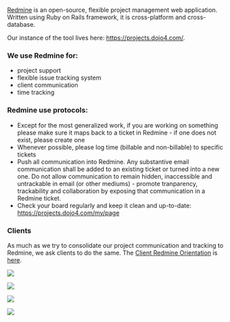 [Redmine](https://redmine.org/) is an open-source, flexible project management web application.
Written using Ruby on Rails framework, it is cross-platform and
cross-database.

Our instance of the tool lives here: <https://projects.dojo4.com/>.

### We use Redmine for:    

  - project support
  - flexible issue tracking system
  - client communication
  - time tracking

### Redmine use protocols:

  - Except for the most generalized work, if you are working on
    something please make sure it maps back to a ticket in Redmine - if
    one does not exist, please create one
  - Whenever possible, please log time (billable and non-billable) to
    specific tickets
  - Push all communication into Redmine. Any substantive email
    communication shall be added to an existing ticket or turned into a
    new one. Do not allow communication to remain hidden, inaccessible
    and untrackable in email (or other mediums) - promote tranparency,
    trackability and collaboration by exposing that communication in a
    Redmine ticket.
  - Check your board regularly and keep it clean and up-to-date:
    <https://projects.dojo4.com/my/page>

### Clients

As much as we try to consolidate our project communication and tracking
to Redmine, we ask clients to do the same. The [Client Redmine
Orientation](./client-comms.md) is
[here](./client-comms.md).

![](https://d2eslrut6bvw18.cloudfront.net/v2/39196/contents/0c9dEQLgwoaVCXgK/mw1920_login1-lg.png)

![](https://d2eslrut6bvw18.cloudfront.net/v2/39196/contents/wrH1memjVaBrh7ii/mw1920_mypage.png)

![](https://d2eslrut6bvw18.cloudfront.net/v2/39196/contents/3gs4yYaDCLcPXpjh/mw1920_goodviews.png)

  

![](https://d2eslrut6bvw18.cloudfront.net/v2/39196/contents/yePkhKYuaTgDISDm/mw1920_newissue.png)
